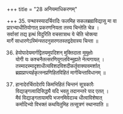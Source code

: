 +++
title = "28 अनियमाधिकरणम्"

+++
35. पन्थास्स्यादर्चिरादिः फलमिह सकलब्रह्मविद्यासु मा वा  
प्रारभ्याधीतियोगात् प्रकरणनियता तस्य चिन्तेति चेन्न ।  
सर्वासां तद्य इत्थं विदुरिति वचसात्राथ ये चेति चोक्त्या  
मार्गे साधारणेऽस्मिंन्स्तदनुसरणतस्तद्वदेवास्य चिन्ता ॥

36. हेयोपादेयमार्गद्वितयमुपदिशन् मुक्तिदाता मुमुक्षोः  
योगी यः कश्चनैतत्सरणियुगलविन्मुह्यते नेत्यगायत् ।  
तस्मादस्मादृशाधीत्यविशदविशदीकर्तृवाक्यावमर्शात्  
ब्रह्मप्राप्त्यर्हकृत्स्नप्रणिहितविहितं मार्गचिन्ताविधानम् ॥

37. हानादेरर्चिरादेरपि किमभिहितं चिन्तनं सूत्रकारैः  
विद्याङ्गत्वादिसिद्ध्यै यदि भवतु तदानन्तरे पाद एतत् ।  
मैवं विद्याङ्गतायामपि भजनमिवेदञ्च धीत्वाविशेषात्  
कर्मादिभ्यो विभक्तं कथयितुमिह तत्सूत्रणं स्थानपाति ॥